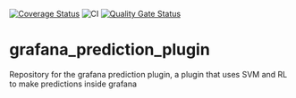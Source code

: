 [![Coverage Status](https://coveralls.io/repos/github/VRAM-Software/grafana_prediction_plugin/badge.svg?branch=refs/heads/master)](https://coveralls.io/github/VRAM-Software/grafana_prediction_plugin?branch=refs/heads/master)
![CI](https://github.com/VRAM-Software/grafana_prediction_plugin/workflows/CI/badge.svg)
[![Quality Gate Status](https://sonarcloud.io/api/project_badges/measure?project=VRAM-Software_grafana_prediction_plugin&metric=alert_status)](https://sonarcloud.io/dashboard?id=VRAM-Software_grafana_prediction_plugin)

# grafana_prediction_plugin
Repository for the grafana prediction plugin, a plugin that uses SVM and RL to make predictions inside grafana
